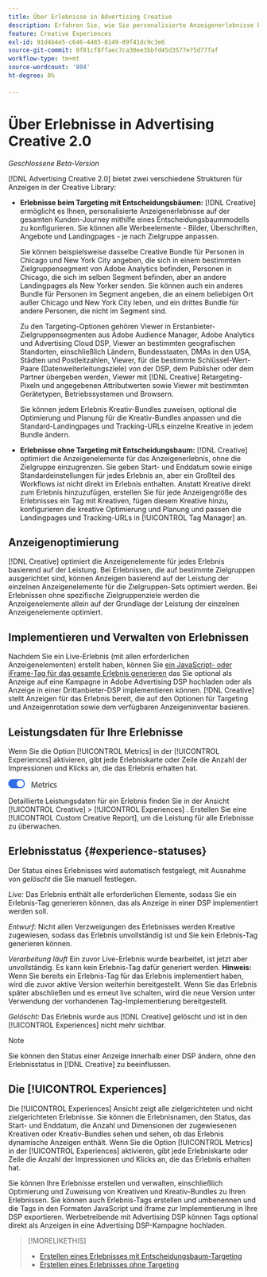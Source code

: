 ```yaml
---
title: Über Erlebnisse in Advertising Creative
description: Erfahren Sie, wie Sie personalisierte Anzeigenerlebnisse konfigurieren und Anzeigenelemente basierend auf der Leistung optimieren können.
feature: Creative Experiences
exl-id: 91d4b4e5-c646-4485-8149-89f41dc9c3e6
source-git-commit: 8f81cf8ffaec7ca30ee3bbfd45d3577e75d77faf
workflow-type: tm+mt
source-wordcount: '804'
ht-degree: 0%

---
```


# Über Erlebnisse in Advertising Creative 2.0

*Geschlossene Beta-Version*

<!-- Revisit Description metadata -->

<!-- MORE -->

[!DNL Advertising Creative 2.0] bietet zwei verschiedene Strukturen für Anzeigen in der Creative Library<!-- can use a single library only -->:

* **Erlebnisse beim Targeting mit Entscheidungsbäumen:** [!DNL Creative] ermöglicht es Ihnen, personalisierte Anzeigenerlebnisse auf der gesamten Kunden-Journey mithilfe eines Entscheidungsbaummodells zu konfigurieren. Sie können alle Werbeelemente - Bilder, Überschriften, Angebote und Landingpages - je nach Zielgruppe anpassen.

  Sie können beispielsweise dasselbe Creative Bundle für Personen in Chicago und New York City angeben, die sich in einem bestimmten Zielgruppensegment von Adobe Analytics befinden, Personen in Chicago, die sich im selben Segment befinden, aber an andere Landingpages als New Yorker senden. Sie können auch ein anderes Bundle für Personen im Segment angeben, die an einem beliebigen Ort außer Chicago und New York City leben, und ein drittes Bundle für andere Personen, die nicht im Segment sind.

  Zu den Targeting-Optionen gehören Viewer in Erstanbieter-Zielgruppensegmenten aus Adobe Audience Manager, Adobe Analytics und Advertising Cloud DSP, Viewer an bestimmten geografischen Standorten, einschließlich Ländern, Bundesstaaten, DMAs in den USA, Städten und Postleitzahlen, Viewer, für die bestimmte Schlüssel-Wert-Paare (Datenweiterleitungsziele) von der DSP, dem Publisher oder dem Partner übergeben werden, Viewer mit [!DNL Creative] Retargeting-Pixeln und angegebenen Attributwerten sowie Viewer mit bestimmten Gerätetypen, Betriebssystemen und Browsern.

  Sie können jedem Erlebnis Kreativ-Bundles zuweisen, optional die Optimierung und Planung für die Kreativ-Bundles anpassen und die Standard-Landingpages und Tracking-URLs <!-- and any flexible attributes --> einzelne Kreative in jedem Bundle ändern.

* **Erlebnisse ohne Targeting mit Entscheidungsbaum:** [!DNL Creative] optimiert die Anzeigenelemente für das Anzeigenerlebnis, ohne die Zielgruppe einzugrenzen.<!-- For first-party creatives, [!DNL Creative] serves the ads. --> Sie geben Start- und Enddatum sowie einige Standardeinstellungen für jedes Erlebnis an, aber ein Großteil des Workflows ist nicht direkt im Erlebnis enthalten. Anstatt Kreative direkt zum Erlebnis hinzuzufügen, erstellen Sie für jede Anzeigengröße des Erlebnisses ein Tag mit Kreativen, fügen diesem Kreative hinzu, konfigurieren die kreative Optimierung und Planung und passen die Landingpages und Tracking-URLs in [!UICONTROL Tag Manager] an.

## Anzeigenoptimierung

<!-- MORE -->
[!DNL Creative] optimiert die Anzeigenelemente für jedes Erlebnis basierend auf der Leistung. Bei Erlebnissen, die auf bestimmte Zielgruppen ausgerichtet sind, können Anzeigen basierend auf der Leistung der einzelnen Anzeigenelemente für die Zielgruppen-Sets optimiert werden. Bei Erlebnissen ohne spezifische Zielgruppenziele werden die Anzeigenelemente allein auf der Grundlage der Leistung der einzelnen Anzeigenelemente optimiert.

## Implementieren und Verwalten von Erlebnissen

Nachdem Sie ein Live-Erlebnis (mit allen erforderlichen Anzeigenelementen) erstellt haben, können Sie [ein JavaScript- oder iFrame-Tag für das gesamte Erlebnis generieren](experience-tag-export.md) das Sie optional als Anzeige auf eine Kampagne in Adobe Advertising DSP hochladen oder als Anzeige in einer Drittanbieter-DSP implementieren können. [!DNL Creative] stellt Anzeigen für das Erlebnis bereit, die auf den Optionen für Targeting und Anzeigenrotation sowie dem verfügbaren Anzeigeninventar basieren.

## Leistungsdaten für Ihre Erlebnisse

Wenn Sie die Option [!UICONTROL Metrics] in der [!UICONTROL Experiences] aktivieren, gibt jede Erlebniskarte oder Zeile die Anzahl der Impressionen und Klicks an, die das Erlebnis erhalten hat.

![Metriken-Option](/help/creative/assets/metrics-option.png "Metriken-Option")

<!-- insert screen shot of Metrics option?  If not, then add instructions elsewhere -->

<!-- I don't see this as of 1/9; why only in the table view?   You can also add conversion columns in the table view. -->

Detaillierte Leistungsdaten für ein Erlebnis finden Sie in der Ansicht [!UICONTROL Creative] > [!UICONTROL Experiences] . Erstellen Sie eine [!UICONTROL Custom Creative Report], um die Leistung für alle Erlebnisse zu überwachen.

<!--
You can [view detailed performance data for any experience](experience-performance-details.md) from the Creative > Experiences view. To monitor performance across your experiences, [create custom reports](/help/dsp/reports/report-create.md).
-->

## Erlebnisstatus {#experience-statuses}

<!-- verify that these are all still the same -->

Der Status eines Erlebnisses wird automatisch festgelegt, mit Ausnahme von *gelöscht* die Sie manuell festlegen.

*Live:* Das Erlebnis enthält alle erforderlichen Elemente, sodass Sie ein Erlebnis-Tag generieren können, das als Anzeige in einer DSP implementiert werden soll. <!-- A live experience may be scheduled to start in the future -->

*Entwurf:* Nicht allen Verzweigungen des Erlebnisses werden Kreative zugewiesen, sodass das Erlebnis unvollständig ist und Sie kein Erlebnis-Tag generieren können.

*Verarbeitung läuft* Ein zuvor Live-Erlebnis wurde bearbeitet, ist jetzt aber unvollständig. Es kann kein Erlebnis-Tag dafür generiert werden. **Hinweis:** Wenn Sie bereits ein Erlebnis-Tag für das Erlebnis implementiert haben, wird die zuvor aktive Version weiterhin bereitgestellt. Wenn Sie das Erlebnis später abschließen und es erneut live schalten, wird die neue Version unter Verwendung der vorhandenen Tag-Implementierung bereitgestellt.

*Gelöscht:* Das Erlebnis wurde aus [!DNL Creative] gelöscht und ist in den [!UICONTROL Experiences] nicht mehr sichtbar.

>[!NOTE]
>
>Sie können den Status einer Anzeige innerhalb einer DSP ändern, ohne den Erlebnisstatus in [!DNL Creative] zu beeinflussen.

## Die [!UICONTROL Experiences]

Die [!UICONTROL Experiences] Ansicht zeigt alle zielgerichteten und nicht zielgerichteten Erlebnisse. Sie können die Erlebnisnamen, den Status, das Start- und Enddatum, die Anzahl und Dimensionen der zugewiesenen Kreativen oder Kreativ-Bundles sehen und sehen, ob das Erlebnis dynamische Anzeigen enthält. Wenn Sie die Option [!UICONTROL Metrics] in der [!UICONTROL Experiences] aktivieren, gibt jede Erlebniskarte oder Zeile die Anzahl der Impressionen und Klicks an, die das Erlebnis erhalten hat.

Sie können Ihre Erlebnisse erstellen und verwalten, einschließlich Optimierung und Zuweisung von Kreativen und Kreativ-Bundles zu Ihren Erlebnissen. Sie können auch Erlebnis-Tags erstellen und umbenennen und die Tags in den Formaten JavaScript und iframe zur Implementierung in Ihre DSP exportieren. Werbetreibende mit Advertising DSP können Tags optional direkt als Anzeigen in eine Advertising DSP-Kampagne hochladen.

<!--
### Available actions

* [Download data within the view](experience-download-view.md)

        + [Assign and unassign creative bundles to a final node](/help/creative/experiences/experience-assign-creative-bundles.md)
* Experiences with decision tree targeting: [Create](/help/creative/experiences/experience-create-targeting.md) and [edit](/help/creative/experiences/experience-edit-targeting.md) experiences, [assign and unassign creative bundles](/help/creative/experiences/experience-assign-creative-bundles.md), [customize creative optimization and scheduling](/help/creative/experiences/experience-optimization-scheduling-targeting.md), and [customize the tracking URLs for creatives](/help/creative/experiences/experience-tracking-urls-targeting.md)

* Experiences without decision tree targeting: [Create](experience-create-no-targeting.md) and [edit](/help/creative/experiences/experience-edit-no-targeting.md)

* [Clone](experience-clone.md) an experience

* [Preview](experience-preview.md) an experience

* [Share a demo URL](experience-share-demo-url.md) for an experience

* [Export ad tags for an experience](experience-tag-export.md)

* [Delete](experience-delete.md) an experience

-->

<!-- You can add or remove labels for your experiences.-->

<!-- Add links to workflows once they're done -->

>[!MORELIKETHIS]
>
>* [Erstellen eines Erlebnisses mit Entscheidungsbaum-Targeting](experience-create-targeting.md)
>* [Erstellen eines Erlebnisses ohne Targeting](experience-create-no-targeting.md)
